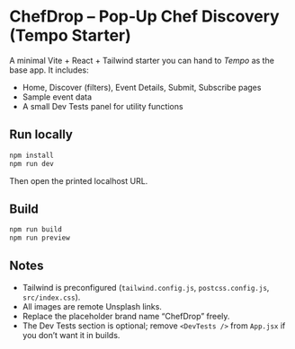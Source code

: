 # ChefDrop – Pop‑Up Chef Discovery (Tempo Starter)

A minimal Vite + React + Tailwind starter you can hand to *Tempo* as the base app.
It includes:
- Home, Discover (filters), Event Details, Submit, Subscribe pages
- Sample event data
- A small Dev Tests panel for utility functions

## Run locally

```bash
npm install
npm run dev
```

Then open the printed localhost URL.

## Build

```bash
npm run build
npm run preview
```

## Notes

- Tailwind is preconfigured (`tailwind.config.js`, `postcss.config.js`, `src/index.css`).
- All images are remote Unsplash links.
- Replace the placeholder brand name “ChefDrop” freely.
- The Dev Tests section is optional; remove `<DevTests />` from `App.jsx` if you don’t want it in builds.
